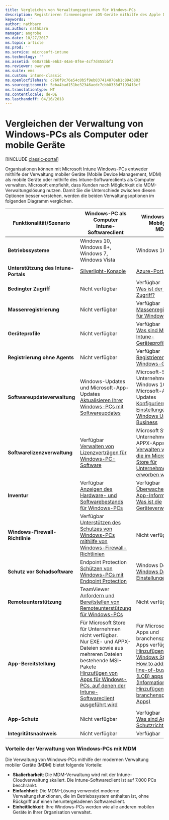 ```yaml
---
title: Vergleichen von Verwaltungsoptionen für Windows-PCs
description: Registrieren firmeneigener iOS-Geräte mithilfe des Apple Device Enrollment Program (DEP) oder Apple Configurator
keywords: ''
author: nathbarn
ms.author: nathbarn
manager: angrobe
ms.date: 10/27/2017
ms.topic: article
ms.prod: ''
ms.service: microsoft-intune
ms.technology: ''
ms.assetid: 068a73bb-e6b3-44a6-8f6e-4cf7d455bbf3
ms.reviewer: owenyen
ms.suite: ems
ms.custom: intune-classic
ms.openlocfilehash: c760f9c76e54c0b5f9eb037414870ab1c8943803
ms.sourcegitcommit: 5eba4bad151be32346aedc7cbb0333d71934f8cf
ms.translationtype: HT
ms.contentlocale: de-DE
ms.lasthandoff: 04/16/2018
---
```

# <a name="compare-managing-windows-pcs-as-computers-or-mobile-devices"></a>Vergleichen der Verwaltung von Windows-PCs als Computer oder mobile Geräte

[!INCLUDE [classic-portal](../includes/classic-portal.md)]

Organisationen können mit Microsoft Intune Windows-PCs entweder mithilfe der Verwaltung mobiler Geräte (Mobile Device Management, MDM) als mobile Geräte oder mithilfe des Intune-Softwareclients als Computer verwalten.  Microsoft empfiehlt, dass Kunden nach Möglichkeit die MDM-Verwaltungslösung nutzen. Damit Sie die Unterschiede zwischen diesen Optionen besser verstehen, werden die beiden Verwaltungsoptionen im folgenden Diagramm verglichen.

|**Funktionalität/Szenario** |**Windows-PC als Computer**<br>Intune-Softwareclient | **Windows-PC als Mobilgerät**<br>MDM |
|--------------|-------------------------------|-------------------------------|
|**Betriebssysteme** |Windows 10, Windows 8+, Windows 7, Windows Vista | Windows 10+ |
|**Unterstützung des Intune-Portals** |[Silverlight-Konsole](https://manage.microsoft.com)|[Azure-Portal](https://portal.azure.com) |
|**Bedingter Zugriff**|Nicht verfügbar|Verfügbar <br>[Was ist der bedingte Zugriff?](https://docs.microsoft.com/intune-azure/conditional-access/what-is-conditional-access)|
|**Massenregistrierung**|Nicht verfügbar|Verfügbar <br>[Massenregistrierung für Windows-Geräte](https://docs.microsoft.com/intune-azure/enroll-devices/bulk-enroll-windows)|
|**Geräteprofile**|Nicht verfügbar|Verfügbar <br>[Was sind Microsoft Intune-Geräteprofile?](https://docs.microsoft.com/intune-azure/configure-devices/what-are-device-profiles)|
|**Registrierung ohne Agents**|Nicht verfügbar |Verfügbar<br>[Registrieren von Windows-Geräten](https://docs.microsoft.com/intune-azure/enroll-devices/enroll-windows-devices)|
|**Softwareupdateverwaltung**| Windows-Updates und Microsoft-App-Updates<br>[Aktualisieren Ihrer Windows-PCs mit Softwareupdates](https://docs.microsoft.com/intune/deploy-use/keep-windows-pcs-up-to-date-with-software-updates-in-microsoft-intune)|Microsoft-Store für Unternehmen für Windows 10 und Microsoft-Apps-Updates<br> [Konfigurieren von Einstellungen für Windows Update for Business](https://docs.microsoft.com/intune-azure/configure-devices/how-to-configure-windows-update-for-business) |
|**Softwarelizenzverwaltung**|Verfügbar <br>[Verwalten von Lizenzverträgen für Windows-PC-Software](https://docs.microsoft.com/intune/deploy-use/manage-license-agreements-for-windows-pc-software-in-microsoft-intune)|Microsoft Store für Unternehmen (nur APPX-Apps)<br>[Verwalten von Apps, die im Microsoft Store für Unternehmen erworben wurden](https://docs.microsoft.com/intune-azure/manage-apps/wsfb-apps)|
|**Inventur**|Verfügbar <br>[Anzeigen des Hardware- und Softwarebestands für Windows-PCs](https://docs.microsoft.com/intune/deploy-use/view-hardware-and-software-inventory-for-windows-pcs-in-microsoft-intune)|Verfügbar <br>[Überwachen von App-Informationen](https://docs.microsoft.com/intune/apps-monitor)<br>[Was ist die Geräteverwaltung?](https://docs.microsoft.com/intune/device-management)|
|**Windows-Firewall-Richtlinie**|Verfügbar <br>[Unterstützen des Schutzes von Windows-PCs mithilfe von Windows-Firewall-Richtlinien](https://docs.microsoft.com/intune/deploy-use/help-protect-windows-pcs-using-windows-firewall-policies-in-microsoft-intune) |Nicht verfügbar|
|**Schutz vor Schadsoftware**|Endpoint Protection<br>[Schützen von Windows-PCs mit Endpoint Protection](https://docs.microsoft.com/intune/deploy-use/help-secure-windows-pcs-with-endpoint-protection-for-microsoft-intune)|Windows Defender<br>[Windows Defender-Einstellungen](https://docs.microsoft.com/intune-azure/configure-devices/custom-for-windows-10#windows-defender-settings)|
|**Remoteunterstützung** |TeamViewer<br>[Anfordern und Bereitstellen von Remoteunterstützung für Windows-PCs](https://docs.microsoft.com/intune/deploy-use/request-and-provide-remote-assistance-for-windows-pcs-in-microsoft-intune)|Nicht verfügbar |
|**App-Bereitstellung** | Für Microsoft Store für Unternehmen nicht verfügbar.<br>Nur EXE- und APPX-Dateien sowie aus mehreren Dateien bestehende MSI-Pakete<br>[Hinzufügen von Apps für Windows-PCs, auf denen der Intune-Softwareclient ausgeführt wird](https://docs.microsoft.com/intune/deploy-use/add-apps-for-windows-pcs-in-microsoft-intune)|Für Microsoft Store-Apps und branchenspezifische Apps verfügbar<br>[Hinzufügen von Windows Store-Apps](https://docs.microsoft.com/intune/store-apps-windows)<br>[How to add Windows line-of-business (LOB) apps (Informationen zum Hinzufügen branchenspezifischer Apps)](https://docs.microsoft.com/intune/lob-apps-windows)|
|**App-Schutz**|Nicht verfügbar|Verfügbar <br>[Was sind App-Schutzrichtlinien?](https://docs.microsoft.com/intune-azure/manage-apps/what-is-app-protection-policy)|
|**Integritätsnachweis**|Nicht verfügbar|Verfügbar|


### <a name="advantages-of-mdm-windows-pc-management"></a>Vorteile der Verwaltung von Windows-PCs mit MDM
Die Verwaltung von Windows-PCs mithilfe der modernen Verwaltung mobiler Geräte (MDM) bietet folgende Vorteile:
- **Skalierbarkeit**: Die MDM-Verwaltung wird mit der Intune-Cloudverwaltung skaliert. Die Intune-Softwareclient ist auf 7.000 PCs beschränkt.
- **Einfachheit**: Die MDM-Lösung verwendet moderne Verwaltungsfunktionen, die im Betriebssystem enthalten ist, ohne Rückgriff auf einen heruntergeladenen Softwareclient.
- **Einheitlichkeit**: Ihre Windows-PCs werden wie alle anderen mobilen Geräte in Ihrer Organisation verwaltet.
<!-- - **Cloud optimization** - -->
